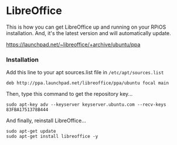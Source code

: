 # LibreOffice
This is how you can get LibreOffice up and running on your RPiOS installation. And, it's the latest version and will automatically update.

https://launchpad.net/~libreoffice/+archive/ubuntu/ppa

### Installation
Add this line to your apt sources.list file in ```/etc/apt/sources.list```
```
deb http://ppa.launchpad.net/libreoffice/ppa/ubuntu focal main 
```
Then, type this command to get the repository key...
```
sudo apt-key adv --keyserver keyserver.ubuntu.com --recv-keys 83FBA1751378B444
```
And finally, reinstall LibreOffice...
```
sudo apt-get update
sudo apt-get install libreoffice -y
```
